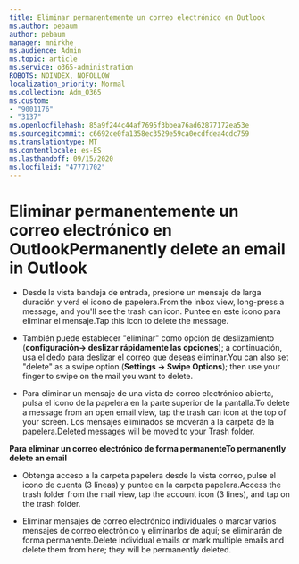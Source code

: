 ```yaml
---
title: Eliminar permanentemente un correo electrónico en Outlook
ms.author: pebaum
author: pebaum
manager: mnirkhe
ms.audience: Admin
ms.topic: article
ms.service: o365-administration
ROBOTS: NOINDEX, NOFOLLOW
localization_priority: Normal
ms.collection: Adm_O365
ms.custom:
- "9001176"
- "3137"
ms.openlocfilehash: 85a9f244c44af7695f3bbea76ad62877172ea53e
ms.sourcegitcommit: c6692ce0fa1358ec3529e59ca0ecdfdea4cdc759
ms.translationtype: MT
ms.contentlocale: es-ES
ms.lasthandoff: 09/15/2020
ms.locfileid: "47771702"
---
```

# <a name="permanently-delete-an-email-in-outlook"></a><span data-ttu-id="94523-102">Eliminar permanentemente un correo electrónico en Outlook</span><span class="sxs-lookup"><span data-stu-id="94523-102">Permanently delete an email in Outlook</span></span>

- <span data-ttu-id="94523-103">Desde la vista bandeja de entrada, presione un mensaje de larga duración y verá el icono de papelera.</span><span class="sxs-lookup"><span data-stu-id="94523-103">From the inbox view, long-press a message, and you'll see the trash can icon.</span></span> <span data-ttu-id="94523-104">Puntee en este icono para eliminar el mensaje.</span><span class="sxs-lookup"><span data-stu-id="94523-104">Tap this icon to delete the message.</span></span>

- <span data-ttu-id="94523-105">También puede establecer "eliminar" como opción de deslizamiento (**configuración-> deslizar rápidamente las opciones**); a continuación, usa el dedo para deslizar el correo que deseas eliminar.</span><span class="sxs-lookup"><span data-stu-id="94523-105">You can also set "delete" as a swipe option (**Settings -> Swipe Options**); then use your finger to swipe on the mail you want to delete.</span></span> 

- <span data-ttu-id="94523-106">Para eliminar un mensaje de una vista de correo electrónico abierta, pulsa el icono de la papelera en la parte superior de la pantalla.</span><span class="sxs-lookup"><span data-stu-id="94523-106">To delete a message from an open email view, tap the trash can icon at the top of your screen.</span></span> <span data-ttu-id="94523-107">Los mensajes eliminados se moverán a la carpeta de la papelera.</span><span class="sxs-lookup"><span data-stu-id="94523-107">Deleted messages will be moved to your Trash folder.</span></span> 

<span data-ttu-id="94523-108">**Para eliminar un correo electrónico de forma permanente**</span><span class="sxs-lookup"><span data-stu-id="94523-108">**To permanently delete an email**</span></span>

- <span data-ttu-id="94523-109">Obtenga acceso a la carpeta papelera desde la vista correo, pulse el icono de cuenta (3 líneas) y puntee en la carpeta papelera.</span><span class="sxs-lookup"><span data-stu-id="94523-109">Access the trash folder from the mail view, tap the account icon (3 lines), and tap on the trash folder.</span></span>

- <span data-ttu-id="94523-110">Eliminar mensajes de correo electrónico individuales o marcar varios mensajes de correo electrónico y eliminarlos de aquí; se eliminarán de forma permanente.</span><span class="sxs-lookup"><span data-stu-id="94523-110">Delete individual emails or mark multiple emails and delete them from here; they will be permanently deleted.</span></span>